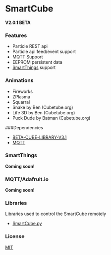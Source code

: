 # SmartCube
<b> V2.0.1 BETA</b> 

### Features
* Particle REST api
* Particle api feed/event support
* MQTT Support
* EEPROM persistent data
* <a href="https://www.smartthings.com/">SmartThings</a> support

### Animations
* Fireworks
* ZPlasma
* Squarral
* Snake by Ben (Cubetube.org)
* Life 3D by Ben (Cubetube.org)
* Puck Dude by Batman (Cubetube.org)

###Dependencies
* <a href="https://github.com/wmoecke/beta-cube-library-v3">BETA-CUBE-LIBRARY-V3.1</a>
* <a href="https://github.com/hirotakaster/MQTT">MQTT</a>
 
### SmartThings
<b>Coming soon!</b>

### MQTT/Adafruit.io
<b>Coming soon!</b>

### Libraries
Libraries used to control the SmartCube remotely
* <a href="">SmartCube.py</a>

### License
<a href="https://github.com/NxtInterlude/SmartCube/blob/master/LICENSE">MIT</a>
